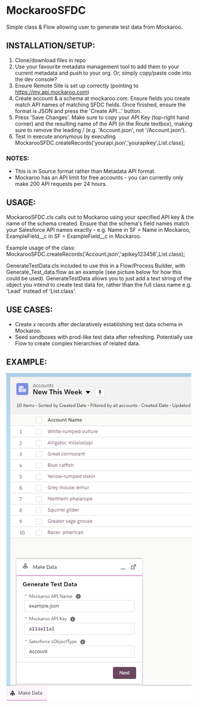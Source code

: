 # MockarooSFDC
Simple class &amp; Flow allowing user to generate test data from Mockaroo.

## INSTALLATION/SETUP:
1. Clone/download files in repo
2. Use your favourite metadata management tool to add them to your current metadata and push to your org. Or, simply copy/paste code into the dev console?
3. Ensure Remote Site is set up correctly (pointing to https://my.api.mockaroo.com)
4. Create account & a schema at mockaroo.com. Ensure fields you create match API names of matching SFDC fields. Once finished, ensure the format is JSON and press the 'Create API...' button.
5. Press 'Save Changes'. Make sure to copy your API Key (top-right hand corner) and the resulting name of the API (in the Route textbox), making sure to remove the leading / (e.g. 'Account.json', not '/Account.json').
6. Test in execute anonymous by executing MockarooSFDC.createRecords('yourapi.json','yourapikey',List<YOUROBJECT>.class);

### NOTES:
- This is in Source format rather than Metadata API format.
- Mockaroo has an API limit for free accounts - you can currently only make 200 API requests per 24 hours.

## USAGE:
MockarooSFDC.cls calls out to Mockaroo using your specified API key & the name of the schema created. Ensure that the schema's field names match your Salesforce API names exactly - e.g. Name in SF = Name in Mockaroo, ExampleField__c in SF = ExampleField__c in Mockaroo.

Example usage of the class: MockarooSFDC.createRecords('Account.json','apikey123456',List<Account>.class);

GenerateTestData.cls included to use this in a Flow/Process Builder, with Generate_Test_data.flow as an example (see picture below for how this could be used). GenerateTestData allows you to just add a text string of the object you intend to create test data for, rather than the full class name e.g. 'Lead' instead of 'List<Account>.class'.

## USE CASES:
- Create x records after declaratively establishing test data schema in Mockaroo.
- Seed sandboxes with prod-like test data after refreshing. Potentially use Flow to create complex hierarchies of related data.

## EXAMPLE:
![example](/example.png)